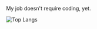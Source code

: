 My job doesn't require coding, yet. 

![Top Langs](https://github-readme-stats.vercel.app/api/top-langs/?username=aster-fung&theme=dark&hide_progress=true)<br>


